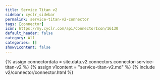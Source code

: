 ```yaml
---
title: Service Titan v2
sidebar: cyclr_sidebar
permalink: service-titan-v2-connector
tags: [connector]
icon: https://my.cyclr.com/api/ConnectorIcon/16130
default_header: false
category: All
categories: []
showv1content: false
---
```

{% assign connectordata = site.data.v2.connectors.connector-service-titan-v2 %}
{% assign v1content = "service-titan-v2.md" %}
{% include v2/connector/connector.html %}	